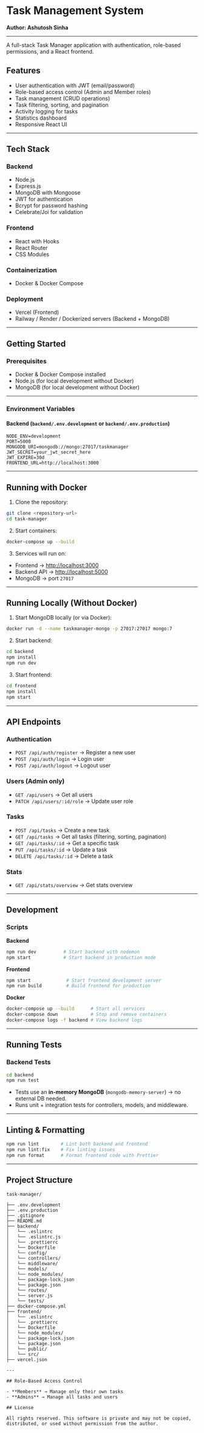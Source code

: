 # Task Management System

**Author: Ashutosh Sinha**

---

A full-stack Task Manager application with authentication, role-based permissions, and a React frontend.

## Features

- User authentication with JWT (email/password)
- Role-based access control (Admin and Member roles)
- Task management (CRUD operations)
- Task filtering, sorting, and pagination
- Activity logging for tasks
- Statistics dashboard
- Responsive React UI

---

## Tech Stack

### Backend

- Node.js
- Express.js
- MongoDB with Mongoose
- JWT for authentication
- Bcrypt for password hashing
- Celebrate/Joi for validation

### Frontend

- React with Hooks
- React Router
- CSS Modules

### Containerization

- Docker & Docker Compose

### Deployment

- Vercel (Frontend)
- Railway / Render / Dockerized servers (Backend + MongoDB)

---

## Getting Started

### Prerequisites

- Docker & Docker Compose installed
- Node.js (for local development without Docker)
- MongoDB (for local development without Docker)

---

### Environment Variables

#### Backend (`backend/.env.development` or `backend/.env.production`)

```env
NODE_ENV=development
PORT=5000
MONGODB_URI=mongodb://mongo:27017/taskmanager
JWT_SECRET=your_jwt_secret_here
JWT_EXPIRE=30d
FRONTEND_URL=http://localhost:3000
```

---

## Running with Docker

1. Clone the repository:

```bash
git clone <repository-url>
cd task-manager
```

2. Start containers:

```bash
docker-compose up --build
```

3. Services will run on:

- Frontend → [http://localhost:3000](http://localhost:3000)
- Backend API → [http://localhost:5000](http://localhost:5000)
- MongoDB → port `27017`

---

## Running Locally (Without Docker)

1. Start MongoDB locally (or via Docker):

```bash
docker run -d --name taskmanager-mongo -p 27017:27017 mongo:7
```

2. Start backend:

```bash
cd backend
npm install
npm run dev
```

3. Start frontend:

```bash
cd frontend
npm install
npm start
```

---

## API Endpoints

### Authentication

- `POST /api/auth/register` → Register a new user
- `POST /api/auth/login` → Login user
- `POST /api/auth/logout` → Logout user

### Users (Admin only)

- `GET /api/users` → Get all users
- `PATCH /api/users/:id/role` → Update user role

### Tasks

- `POST /api/tasks` → Create a new task
- `GET /api/tasks` → Get all tasks (filtering, sorting, pagination)
- `GET /api/tasks/:id` → Get a specific task
- `PUT /api/tasks/:id` → Update a task
- `DELETE /api/tasks/:id` → Delete a task

### Stats

- `GET /api/stats/overview` → Get stats overview

---

## Development

### Scripts

**Backend**

```bash
npm run dev          # Start backend with nodemon
npm start            # Start backend in production mode
```

**Frontend**

```bash
npm start             # Start frontend development server
npm run build         # Build frontend for production
```

**Docker**

```bash
docker-compose up --build      # Start all services
docker-compose down            # Stop and remove containers
docker-compose logs -f backend # View backend logs
```

---

## Running Tests

### Backend Tests

```bash
cd backend
npm run test
```

- Tests use an **in-memory MongoDB** (`mongodb-memory-server`) → no external DB needed.
- Runs unit + integration tests for controllers, models, and middleware.

---

## Linting & Formatting

```bash
npm run lint        # Lint both backend and frontend
npm run lint:fix    # Fix linting issues
npm run format      # Format frontend code with Prettier
```

---

## Project Structure

```
task-manager/

├── .env.development
├── .env.production
├── .gitignore
├── README.md
├── backend/
│   └── .eslintrc
│   └── .eslintrc.js
│   └── .prettierrc
│   └── Dockerfile
│   └── config/
│   └── controllers/
│   └── middleware/
│   └── models/
│   └── node_modules/
│   └── package-lock.json
│   └── package.json
│   └── routes/
│   └── server.js
│   └── tests/
├── docker-compose.yml
├── frontend/
│   └── .eslintrc
│   └── .prettierrc
│   └── Dockerfile
│   └── node_modules/
│   └── package-lock.json
│   └── package.json
│   └── public/
│   └── src/
├── vercel.json

---

## Role-Based Access Control

- **Members** → Manage only their own tasks
- **Admins** → Manage all tasks and users

## License

All rights reserved. This software is private and may not be copied, distributed, or used without permission from the author.
```
